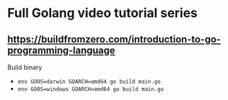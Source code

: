 

# Full Golang video tutorial series

## https://buildfromzero.com/introduction-to-go-programming-language

Build binary

* `env GOOS=darwin GOARCH=amd64 go build main.go`
* `env GOOS=windows GOARCH=amd64 go build main.go`

